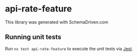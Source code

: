 
# api-rate-feature

This library was generated with SchemaDriven.com

## Running unit tests

Run `nx test api-rate-feature` to execute the unit tests via [Jest](https://jestjs.io).

